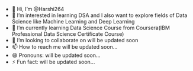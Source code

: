 - 👋 Hi, I’m @Harshi264
- 👀 I’m interested in learning DSA and I also want to explore fields of Data Science like Machine Learning and Deep Learning
- 🌱 I’m currently learning Data Science Course from Coursera(IBM Professional Data Science Certificate Course)
- 💞️ I’m looking to collaborate on will be updated soon
- 📫 How to reach me will be updated soon...
- 😄 Pronouns: will be updated soon...
- ⚡ Fun fact: will be updated soon...

<!---
Harshi264/Harshi264 is a ✨ special ✨ repository because its `README.md` (this file) appears on your GitHub profile.
You can click the Preview link to take a look at your changes.
--->
